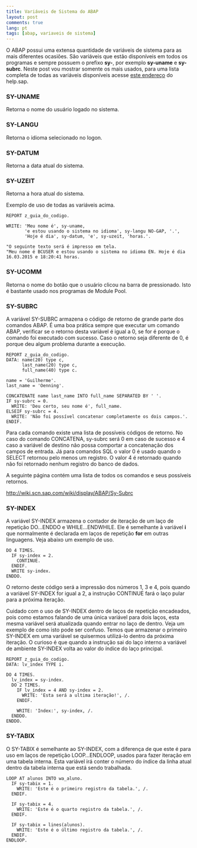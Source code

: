 ```yaml
---
title: Variáveis de Sistema do ABAP
layout: post
comments: true
lang: pt
tags: [abap, variaveis de sistema]
---
```


O ABAP possui uma extensa quantidade de variáveis de sistema para as mais diferentes ocasiões. São variáveis que estão disponíveis em todos os programas e sempre possuem o prefixo **sy-**, por exemplo **sy-uname** e **sy-subrc**. Neste post vou mostrar somente os mais usados, para uma lista completa de todas as variáveis disponíveis acesse [este endereço](http://help.sap.com/saphelp_wp/helpdata/en/7b/fb96c8882811d295a90000e8353423/content.htm) do help.sap.

### SY-UNAME

Retorna o nome do usuário logado no sistema.

### SY-LANGU

Retorna o idioma selecionado no logon.

### SY-DATUM

Retorna a data atual do sistema.

### SY-UZEIT

Retorna a hora atual do sistema.

Exemplo de uso de todas as variáveis acima.

~~~
REPORT z_guia_do_codigo.

WRITE: 'Meu nome é', sy-uname, 
       'e estou usando o sistema no idioma', sy-langu NO-GAP, '.', 
       'Hoje é dia', sy-datum, 'e', sy-uzeit, 'horas.'.

"O seguinte texto será é impresso em tela.       
"Meu nome é BCUSER e estou usando o sistema no idioma EN. Hoje é dia 16.03.2015 e 18:20:41 horas.
~~~

### SY-UCOMM

Retorna o nome do botão que o usuário clicou na barra de pressionado. Isto é bastante usado nos programas de Module Pool.

### SY-SUBRC

A variável SY-SUBRC armazena o código de retorno de grande parte dos comandos ABAP. É uma boa prática sempre que executar um comando ABAP, verificar se o retorno desta variável é igual a 0, se for é porque o comando foi executado com sucesso. Caso o retorno seja diferente de 0, é porque deu algum problema durante a execução. 

~~~
REPORT z_guia_do_codigo.
DATA: name(20) type c,
      last_name(20) type c,
      full_name(40) type c.

name = 'Guilherme'.
last_name = 'Oenning'.

CONCATENATE name last_name INTO full_name SEPARATED BY ' '.
IF sy-subrc = 0.
  WRITE: 'Deu certo, seu nome é', full_name.
ELSEIF sy-subrc = 4.
  WRITE: 'Não foi possível concatenar completamente os dois campos.'.
ENDIF.
~~~

Para cada comando existe uma lista de possíveis códigos de retorno. No caso do comando CONCATENA, sy-subrc será 0 em caso de sucesso e 4 caso a variável de destino não possa comportar a concatenação dos campos de entrada. Já para comandos SQL o valor 0 é usado quando o SELECT retornou pelo menos um registro. O valor 4 é retornado quando não foi retornado nenhum registro do banco de dados. 

A seguinte página contém uma lista de todos os comandos e seus possíveis retornos.

<http://wiki.scn.sap.com/wiki/display/ABAP/Sy-Subrc>

### SY-INDEX

A variável SY-INDEX armazena o contador de iteração de um laço de repetição DO&#8230;ENDDO e WHILE&#8230;ENDWHILE. Ele é semelhante à variável **i** que normalmente é declarada em laços de repetição **for** em outras linguagens. Veja abaixo um exemplo de uso.

~~~
DO 4 TIMES.
  IF sy-index = 2.
    CONTINUE.
  ENDIF.
  WRITE sy-index.
ENDDO.
~~~

O retorno deste código será a impressão dos números 1, 3 e 4, pois quando a variável SY-INDEX for igual a 2, a instrução CONTINUE fará o laço pular para a próxima iteração. 

Cuidado com o uso de SY-INDEX dentro de laços de repetição encadeados, pois como estamos falando de uma única variável para dois laços, esta mesma variável será atualizada quando entrar no laço de dentro. Veja um exemplo de como isto pode ser confuso. Temos que armazenar o primeiro SY-INDEX em uma variável se quisermos utilizá-lo dentro da próxima iteração. O curioso é que quando a instrução sai do laço interno a variável de ambiente SY-INDEX volta ao valor do índice do laço principal.

~~~
REPORT z_guia_do_codigo.
DATA: lv_index TYPE i.

DO 4 TIMES.
  lv_index = sy-index.
  DO 2 TIMES.
    IF lv_index = 4 AND sy-index = 2.
      WRITE: 'Esta será a ultima iteração!', /.
    ENDIF.

    WRITE: 'Index:', sy-index, /.
  ENDDO.
ENDDO.
~~~

### SY-TABIX

O SY-TABIX é semelhante ao SY-INDEX, com a diferença de que este é para uso em laços de repetição LOOP&#8230;ENDLOOP, usados para fazer iteração em uma tabela interna. Esta variável irá conter o número do índice da linha atual dentro da tabela interna que está sendo trabalhada.

~~~
LOOP AT alunos INTO wa_aluno.
  IF sy-tabix = 1.
    WRITE: 'Este é o primeiro registro da tabela.', /.
  ENDIF.

  IF sy-tabix = 4.
    WRITE: 'Este é o quarto registro da tabela.', /.
  ENDIF.

  IF sy-tabix = lines(alunos).
    WRITE: 'Este é o último registro da tabela.', /.
  ENDIF.
ENDLOOP.
~~~